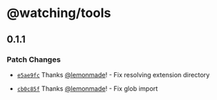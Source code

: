# @watching/tools

## 0.1.1

### Patch Changes

- [`e5ae9fc`](https://github.com/lemonmade/watch/commit/e5ae9fc2a2fde18340dc656aa65113bdc532fe34) Thanks [@lemonmade](https://github.com/lemonmade)! - Fix resolving extension directory

* [`cb0c85f`](https://github.com/lemonmade/watch/commit/cb0c85fe92959587f054af5f9e0fbe8359d8c429) Thanks [@lemonmade](https://github.com/lemonmade)! - Fix glob import
